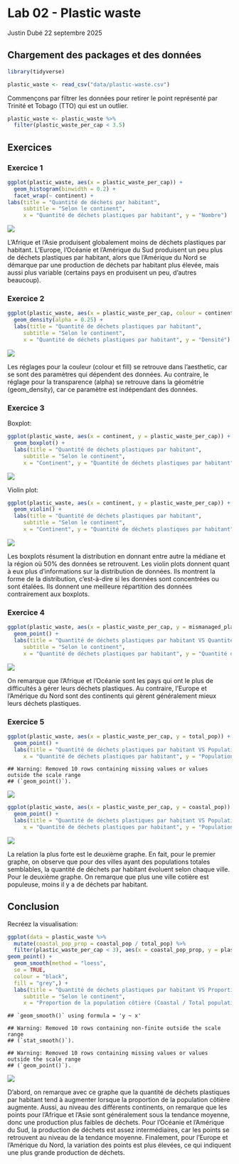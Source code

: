 Lab 02 - Plastic waste
================
Justin Dubé
22 septembre 2025

## Chargement des packages et des données

``` r
library(tidyverse) 
```

``` r
plastic_waste <- read_csv("data/plastic-waste.csv")
```

Commençons par filtrer les données pour retirer le point représenté par
Trinité et Tobago (TTO) qui est un outlier.

``` r
plastic_waste <- plastic_waste %>%
  filter(plastic_waste_per_cap < 3.5)
```

## Exercices

### Exercice 1

``` r
ggplot(plastic_waste, aes(x = plastic_waste_per_cap)) +
  geom_histogram(binwidth = 0.2) +
  facet_wrap(~ continent) +
labs(title = "Quantité de déchets par habitant",
     subtitle = "Selon le continent",
     x = "Quantité de déchets plastiques par habitant", y = "Nombre")
```

![](lab-02_files/figure-gfm/plastic-waste-continent-1.png)<!-- -->

L’Afrique et l’Asie produisent globalement moins de déchets plastiques
par habitant. L’Europe, l’Océanie et l’Amérique du Sud produisent un peu
plus de déchets plastiques par habitant, alors que l’Amérique du Nord se
démarque par une production de déchets par habitant plus élevée, mais
aussi plus variable (certains pays en produisent un peu, d’autres
beaucoup).

### Exercice 2

``` r
ggplot(plastic_waste, aes(x = plastic_waste_per_cap, colour = continent, fill = continent)) +
  geom_density(alpha = 0.25) +
  labs(title = "Quantité de déchets plastiques par habitant",
     subtitle = "Selon le continent",
     x = "Quantité de déchets plastiques par habitant", y = "Densité")
```

![](lab-02_files/figure-gfm/plastic-waste-density-1.png)<!-- -->

Les réglages pour la couleur (colour et fill) se retrouve dans
l’aesthetic, car se sont des paramètres qui dépendent des données. Au
contraire, le réglage pour la transparence (alpha) se retrouve dans la
géométrie (geom_density), car ce paramètre est indépendant des données.

### Exercice 3

Boxplot:

``` r
ggplot(plastic_waste, aes(x = continent, y = plastic_waste_per_cap)) +
  geom_boxplot() +
  labs(title = "Quantité de déchets plastiques par habitant",
     subtitle = "Selon le continent",
     x = "Continent", y = "Quantité de déchets plastiques par habitant")
```

![](lab-02_files/figure-gfm/plastic-waste-boxplot-1.png)<!-- -->

Violin plot:

``` r
ggplot(plastic_waste, aes(x = continent, y = plastic_waste_per_cap)) +
  geom_violin() +
  labs(title = "Quantité de déchets plastiques par habitant",
     subtitle = "Selon le continent",
     x = "Continent", y = "Quantité de déchets plastiques par habitant")
```

![](lab-02_files/figure-gfm/plastic-waste-violin-1.png)<!-- -->

Les boxplots résument la distribution en donnant entre autre la médiane
et la région où 50% des données se retrouvent. Les violin plots donnent
quant à eux plus d’informations sur la distribution de données. Ils
montrent la forme de la distribution, c’est-à-dire si les données sont
concentrées ou sont étalées. Ils donnent une meilleure répartition des
données contrairement aux boxplots.

### Exercice 4

``` r
ggplot(plastic_waste, aes(x = plastic_waste_per_cap, y = mismanaged_plastic_waste_per_cap, colour = continent)) +
  geom_point() +
  labs(title = "Quantité de déchets plastiques par habitant VS Quantité de déchets plastiques non gérés",
     subtitle = "Selon le continent",
     x = "Quantité de déchets plastiques par habitant", y = "Quantité de déchets plastiques non gérés par habitant", colour = "Continent")
```

![](lab-02_files/figure-gfm/plastic-waste-mismanaged-1.png)<!-- -->

On remarque que l’Afrique et l’Océanie sont les pays qui ont le plus de
difficultés à gérer leurs déchets plastiques. Au contraire, l’Europe et
l’Amérique du Nord sont des continents qui gèrent généralement mieux
leurs déchets plastiques.

### Exercice 5

``` r
ggplot(plastic_waste, aes(x = plastic_waste_per_cap, y = total_pop)) +
  geom_point() +
  labs(title = "Quantité de déchets plastiques par habitant VS Population totale",
     x = "Quantité de déchets plastiques par habitant", y = "Population totale")
```

    ## Warning: Removed 10 rows containing missing values or values outside the scale range
    ## (`geom_point()`).

![](lab-02_files/figure-gfm/plastic-waste-population-total-1.png)<!-- -->

``` r
ggplot(plastic_waste, aes(x = plastic_waste_per_cap, y = coastal_pop)) +
  geom_point() +
  labs(title = "Quantité de déchets plastiques par habitant VS Population côtière",
     x = "Quantité de déchets plastiques par habitant", y = "Population côtière")
```

![](lab-02_files/figure-gfm/plastic-waste-population-coastal-1.png)<!-- -->

La relation la plus forte est le deuxième graphe. En fait, pour le
premier graphe, on observe que pour des villes ayant des populations
totales semblables, la quantité de déchets par habitant évoluent selon
chaque ville. Pour le deuxième graphe. On remarque que plus une ville
cotière est populeuse, moins il y a de déchets par habitant.

## Conclusion

Recréez la visualisation:

``` r
ggplot(data = plastic_waste %>% 
  mutate(coastal_pop_prop = coastal_pop / total_pop) %>%
  filter(plastic_waste_per_cap < 3), aes(x = coastal_pop_prop, y = plastic_waste_per_cap, colour = continent)) +
geom_point() +
  geom_smooth(method = "loess",
  se = TRUE,
  colour = "black",
  fill = "grey",) +
  labs(title = "Quantité de déchets plastiques par habitant VS Proportion de la population côtière",
     subtitle = "Selon le continent",
     x = "Proportion de la population côtière (Coastal / Total population)", y = "Quantité de déchets plastiques par habitant", color = "Continent")
```

    ## `geom_smooth()` using formula = 'y ~ x'

    ## Warning: Removed 10 rows containing non-finite outside the scale range
    ## (`stat_smooth()`).

    ## Warning: Removed 10 rows containing missing values or values outside the scale range
    ## (`geom_point()`).

![](lab-02_files/figure-gfm/recreate-viz-1.png)<!-- -->

D’abord, on remarque avec ce graphe que la quantité de déchets
plastiques par habitant tend à augmenter lorsque la proportion de la
population côtière augmente. Aussi, au niveau des différents continents,
on remarque que les points pour l’Afrique et l’Asie sont généralement
sous la tendance moyenne, donc une production plus faibles de déchets.
Pour l’Océanie et l’Amérique du Sud, la production de déchets est assez
intermédiaires, car les points se retrouvent au niveau de la tendance
moyenne. Finalement, pour l’Europe et l’Amérique du Nord, la variation
des points est plus élevées, ce qui indiquent une plus grande production
de déchets.
